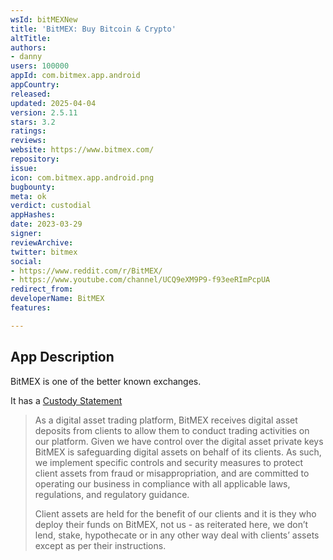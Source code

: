```yaml
---
wsId: bitMEXNew
title: 'BitMEX: Buy Bitcoin & Crypto'
altTitle: 
authors:
- danny
users: 100000
appId: com.bitmex.app.android
appCountry: 
released: 
updated: 2025-04-04
version: 2.5.11
stars: 3.2
ratings: 
reviews: 
website: https://www.bitmex.com/
repository: 
issue: 
icon: com.bitmex.app.android.png
bugbounty: 
meta: ok
verdict: custodial
appHashes: 
date: 2023-03-29
signer: 
reviewArchive: 
twitter: bitmex
social:
- https://www.reddit.com/r/BitMEX/
- https://www.youtube.com/channel/UCQ9eXM9P9-f93eeRImPcpUA
redirect_from: 
developerName: BitMEX
features: 

---
```


## App Description 

BitMEX is one of the better known exchanges. 

It has a [Custody Statement](https://www.bitmex.com/custody-statement)

> As a digital asset trading platform, BitMEX receives digital asset deposits from clients to allow them to conduct trading activities on our platform. Given we have control over the digital asset private keys BitMEX is safeguarding digital assets on behalf of its clients. As such, we implement specific controls and security measures to protect client assets from fraud or misappropriation, and are committed to operating our business in compliance with all applicable laws, regulations, and regulatory guidance.
>
> Client assets are held for the benefit of our clients and it is they who deploy their funds on BitMEX, not us - as reiterated here, we don’t lend, stake, hypothecate or in any other way deal with clients’ assets except as per their instructions.
